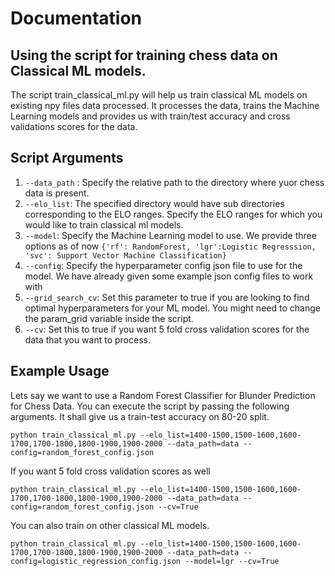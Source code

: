 # Documentation
## Using the script for training chess data on Classical ML models.

The script train_classical_ml.py will help us train classical ML models on existing npy files data processed. It processes the data, trains the Machine Learning models and provides us with train/test accuracy and cross validations scores for the data.

## Script Arguments

1. ```--data_path``` : Specify the relative path to the directory where yuor chess data is present.
2. ```--elo_list```: The specified directory would have sub directories corresponding to the ELO ranges. Specify the ELO ranges for which you would like to train classical ml models.
3. ```--model```: Specify the Machine Learning model to use. We provide three options as of now ```{'rf': RandomForest, 'lgr':Logistic Regresssion, 'svc': Support Vector Machine Classification}```
4. ```--config```: Specify the hyperparameter config json file to use for the model. We have already given some example json config files to work with
5. ```--grid_search_cv```: Set this parameter to true if you are looking to find optimal hyperparameters for your ML model. You might need to change the param_grid variable inside the script.
6. ```--cv```: Set this to true if you want 5 fold cross validation scores for the data that you want to process.

## Example Usage

Lets say we want to use a Random Forest Classifier for Blunder Prediction for Chess Data. You can execute the script by passing the following arguments. It shall give us a train-test accuracy on 80-20 split.
```
python train_classical_ml.py --elo_list=1400-1500,1500-1600,1600-1700,1700-1800,1800-1900,1900-2000 --data_path=data --config=random_forest_config.json
```
If you want 5 fold cross validation scores as well
```
python train_classical_ml.py --elo_list=1400-1500,1500-1600,1600-1700,1700-1800,1800-1900,1900-2000 --data_path=data --config=random_forest_config.json --cv=True
```
You can also train on other classical ML models.
```
python train_classical_ml.py --elo_list=1400-1500,1500-1600,1600-1700,1700-1800,1800-1900,1900-2000 --data_path=data --config=logistic_regression_config.json --model=lgr --cv=True
```